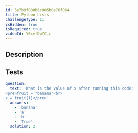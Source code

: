 ```yaml
---
id: 5e7b9f080b6c005b0e76f064
title: Python Lists
challengeType: 11
isHidden: true
isRequired: true
videoId: Y0cvfDpYC_c
---
```


## Description
<section id='description'>

</section>

## Tests
<section id='tests'>

```yml
question:
  text: 'What is the value of x after running this code:
<pre>fruit = "banana"<br>
x = fruit[1]</pre>'
  answers:
    - 'banana'
    - 'a'
    - 'b'
    - 'True'
  solution: 2
```

</section>
